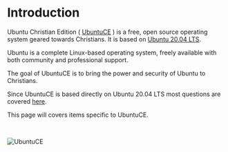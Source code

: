 # Introduction

Ubuntu Christian Edition ( [UbuntuCE](https://ubuntuce.com) ) is a free, open source operating system geared towards Christians. It is based on [Ubuntu 20.04 LTS](https://wiki.ubuntu.com/FocalFossa/ReleaseNotes).

Ubuntu is a complete Linux-based operating system, freely available with both community and professional support.

The goal of UbuntuCE is to bring the power and security of Ubuntu to Christians.

Since UbuntuCE is based directly on Ubuntu 20.04 LTS most questions are covered [here](https://help.ubuntu.com/lts/ubuntu-help/index.html).

This page will covers items specific to UbuntuCE.

<br/>

![UbuntuCE](https://raw.githubusercontent.com/mhancoc7/docs.ubuntuce.com-content/main/pages/assets/images/bible-laptop.jpg)
